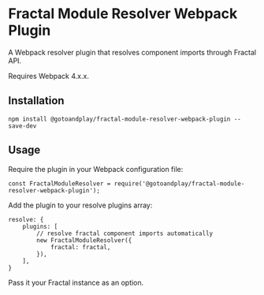 # Fractal Module Resolver Webpack Plugin

A Webpack resolver plugin that resolves component imports through Fractal API.

Requires Webpack 4.x.x.

## Installation
```
npm install @gotoandplay/fractal-module-resolver-webpack-plugin --save-dev
```

## Usage
Require the plugin in your Webpack configuration file:
```
const FractalModuleResolver = require('@gotoandplay/fractal-module-resolver-webpack-plugin');
```

Add the plugin to your resolve plugins array:
```
resolve: {
    plugins: [
        // resolve fractal component imports automatically
        new FractalModuleResolver({
            fractal: fractal,
        }),
    ],
}
```

Pass it your Fractal instance as an option.

